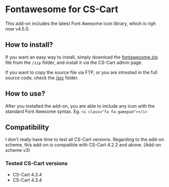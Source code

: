# Fontawesome for CS-Cart
This add-on includes the latest Font Awesome icon library, which is righ now v4.5.0.

## How to install?
If you want an easy way to install, simply download the [fontawesome.zip](zip/fontawesome.zip) file from the `/zip` folder, and install it via the CS-Cart admin page.

If you want to copy the source file via FTP, or you are intrested in the full source code, check the [/src](src) folder.

## How to use?
After you installed the add-on, you are able to include any icon with the standard Font Awesome syntax. Eg. `<i class="fa fa-gamepad"></i>`

## Compatibility
I don't really have time to test all CS-Cart versions. Regarding to the add-on scheme, this add-on is compatible with CS-Cart 4.2.2 and above. (Add-on scheme v3)

### Tested CS-Cart versions
- CS-Cart 4.3.4
- CS-Cart 4.3.4
